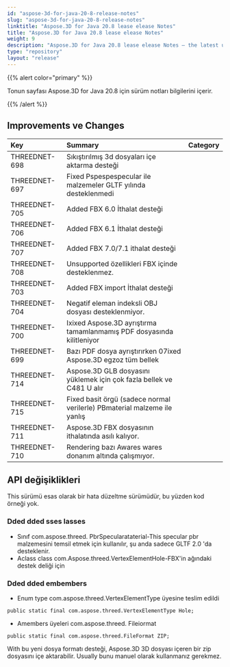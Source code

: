 ```yaml
---
id: "aspose-3d-for-java-20-8-release-notes"
slug: "aspose-3d-for-java-20-8-release-notes"
linktitle: "Aspose.3D for Java 20.8 lease elease Notes"
title: "Aspose.3D for Java 20.8 lease elease Notes"
weight: 9
description: "Aspose.3D for Java 20.8 lease elease Notes – the latest updates and fixes."
type: "repository"
layout: "release"
---
```

{{% alert color="primary" %}}

Tonun sayfası Aspose.3D for Java 20.8 için sürüm notları bilgilerini içerir.

{{% /alert %}}
## **Improvements ve Changes**

|**Key**|**Summary**|**Category**|
|:- |:- |:- |
|THREEDNET-698|Sıkıştırılmış 3d dosyaları içe aktarma desteği|
|THREEDNET-697|Fixed Pspespespecular ile malzemeler GLTF yılında desteklenmedi|
|THREEDNET-705|Added FBX 6.0 İthalat desteği|
|THREEDNET-706|Added FBX 6.1 İthalat desteği|
|THREEDNET-707|Added FBX 7.0/7.1 ithalat desteği|
|THREEDNET-708|Unsupported özellikleri FBX içinde desteklenmez.|
|THREEDNET-703|Added FBX import İthalat desteği|
|THREEDNET-704|Negatif eleman indeksli OBJ dosyası desteklenmiyor.|
|THREEDNET-700|Ixixed Aspose.3D ayrıştırma tamamlanmamış PDF dosyasında kilitleniyor|
|THREEDNET-699|Bazı PDF dosya ayrıştırırken 07ixed Aspose.3D egzoz tüm bellek|
|THREEDNET-714|Aspose.3D GLB dosyasını yüklemek için çok fazla bellek ve C481 U alır|
|THREEDNET-715|Fixed basit örgü (sadece normal verilerle) PBmaterial malzeme ile yanlış|
|THREEDNET-711|Aspose.3D FBX dosyasının ithalatında asılı kalıyor.|
|THREEDNET-710|Rendering bazı Awares wares donanım altında çalışmıyor.|

## API değişiklikleri ##
This sürümü esas olarak bir hata düzeltme sürümüdür, bu yüzden kod örneği yok.

### Dded dded sses lasses ###
  * Sınıf com.aspose.threed. PbrSpecularataterial-This specular pbr malzemesini temsil etmek için kullanılır, şu anda sadece GLTF 2.0 'da desteklenir.
  * Aclass class com.Aspose.threed.VertexElementHole-FBX'in ağındaki destek deliği için
### Dded dded embembers ###
  * Enum type com.aspose.threed.VertexElementType üyesine teslim edildi
```
public static final com.aspose.threed.VertexElementType Hole;
```
  * Amembers üyeleri com.aspose.threed. Fileiormat
```
public static final com.aspose.threed.FileFormat ZIP;
```
With bu yeni dosya formatı desteği, Aspose.3D 3D dosyası içeren bir zip dosyasını içe aktarabilir. Usually bunu manuel olarak kullanmanız gerekmez.

